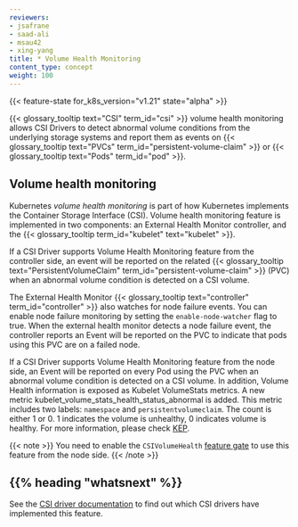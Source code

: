 ```yaml
---
reviewers:
- jsafrane
- saad-ali
- msau42
- xing-yang
title: * Volume Health Monitoring
content_type: concept
weight: 100
---
```


<!-- overview -->

{{< feature-state for_k8s_version="v1.21" state="alpha" >}}

{{< glossary_tooltip text="CSI" term_id="csi" >}} volume health monitoring allows
CSI Drivers to detect abnormal volume conditions from the underlying storage systems
and report them as events on {{< glossary_tooltip text="PVCs" term_id="persistent-volume-claim" >}}
or {{< glossary_tooltip text="Pods" term_id="pod" >}}.

<!-- body -->

## Volume health monitoring

Kubernetes _volume health monitoring_ is part of how Kubernetes implements the
Container Storage Interface (CSI). Volume health monitoring feature is implemented
in two components: an External Health Monitor controller, and the
{{< glossary_tooltip term_id="kubelet" text="kubelet" >}}.

If a CSI Driver supports Volume Health Monitoring feature from the controller side,
an event will be reported on the related
{{< glossary_tooltip text="PersistentVolumeClaim" term_id="persistent-volume-claim" >}} (PVC)
when an abnormal volume condition is detected on a CSI volume.

The External Health Monitor {{< glossary_tooltip text="controller" term_id="controller" >}}
also watches for node failure events. You can enable node failure monitoring by setting
the `enable-node-watcher` flag to true. When the external health monitor detects a node
failure event, the controller reports an Event will be reported on the PVC to indicate
that pods using this PVC are on a failed node.

If a CSI Driver supports Volume Health Monitoring feature from the node side,
an Event will be reported on every Pod using the PVC when an abnormal volume
condition is detected on a CSI volume. In addition, Volume Health information
is exposed as Kubelet VolumeStats metrics. A new metric kubelet_volume_stats_health_status_abnormal
is added. This metric includes two labels: `namespace` and `persistentvolumeclaim`.
The count is either 1 or 0. 1 indicates the volume is unhealthy, 0 indicates volume
is healthy. For more information, please check
[KEP](https://github.com/kubernetes/enhancements/tree/master/keps/sig-storage/1432-volume-health-monitor#kubelet-metrics-changes).

{{< note >}}
You need to enable the `CSIVolumeHealth` [feature gate](/docs/reference/command-line-tools-reference/feature-gates/)
to use this feature from the node side.
{{< /note >}}

## {{% heading "whatsnext" %}}

See the [CSI driver documentation](https://kubernetes-csi.github.io/docs/drivers.html)
to find out which CSI drivers have implemented this feature.
